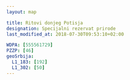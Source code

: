 ```yaml
---
layout: map

title: Ritovi donjeg Potisja
designation: Specijalni rezervat prirode
last_modified_at: 2018-07-30T09:53:10+02:00

WDPA: [555561729]
PZZP: [46]
geoSrbija:
  L1_183: [192]
  L1_302: [50]
---
```

